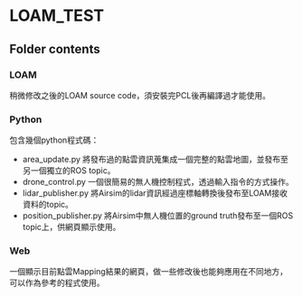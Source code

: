 # LOAM_TEST
## Folder contents
### LOAM
稍微修改之後的LOAM source code，須安裝完PCL後再編譯過才能使用。
### Python
包含幾個python程式碼：

- area_update.py
將發布過的點雲資訊蒐集成一個完整的點雲地圖，並發布至另一個獨立的ROS topic。
- drone_control.py
一個很簡易的無人機控制程式，透過輸入指令的方式操作。
- lidar_publisher.py
將Airsim的lidar資訊經過座標軸轉換後發布至LOAM接收資料的topic。
- position_publisher.py
將Airsim中無人機位置的ground truth發布至一個ROS topic上，供網頁顯示使用。

### Web
一個顯示目前點雲Mapping結果的網頁，做一些修改後也能夠應用在不同地方，可以作為參考的程式使用。
